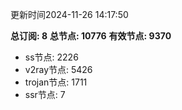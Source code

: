 更新时间2024-11-26 14:17:50

**总订阅: 8**
**总节点: 10776**
**有效节点: 9370**
- ss节点: 2226
- v2ray节点: 5426
- trojan节点: 1711
- ssr节点: 7
